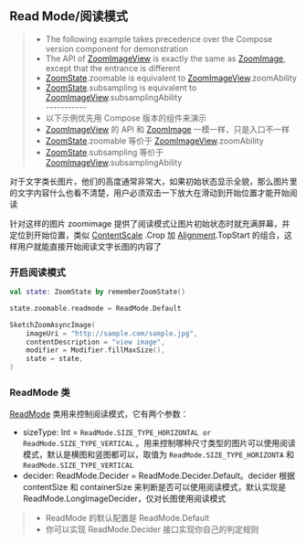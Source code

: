 ## Read Mode/阅读模式

> * The following example takes precedence over the Compose version component for demonstration
> * The API of [ZoomImageView] is exactly the same as [ZoomImage], except that the entrance is
    different
> * [ZoomState].zoomable is equivalent to [ZoomImageView].zoomAbility
> * [ZoomState].subsampling is equivalent to [ZoomImageView].subsamplingAbility
    <br>-----------</br>
> * 以下示例优先用 Compose 版本的组件来演示
> * [ZoomImageView] 的 API 和 [ZoomImage] 一模一样，只是入口不一样
> * [ZoomState].zoomable 等价于 [ZoomImageView].zoomAbility
> * [ZoomState].subsampling 等价于 [ZoomImageView].subsamplingAbility

对于文字类长图片，他们的高度通常非常大，如果初始状态显示全貌，那么图片里的文字内容什么也看不清楚，用户必须双击一下放大在滑动到开始位置才能开始阅读

针对这样的图片 zoomimage 提供了阅读模式让图片初始状态时就充满屏幕，并定位到开始位置，类似 [ContentScale]
.Crop 加 [Alignment].TopStart 的组合，这样用户就能直接开始阅读文字长图的内容了

### 开启阅读模式

```kotlin
val state: ZoomState by rememberZoomState()

state.zoomable.readmode = ReadMode.Default

SketchZoomAsyncImage(
    imageUri = "http://sample.com/sample.jpg",
    contentDescription = "view image",
    modifier = Modifier.fillMaxSize(),
    state = state,
)
```

### ReadMode 类

[ReadMode] 类用来控制阅读模式，它有两个参数：

* sizeType: Int = `ReadMode.SIZE_TYPE_HORIZONTAL or ReadMode.SIZE_TYPE_VERTICAL`
  。用来控制哪种尺寸类型的图片可以使用阅读模式，默认是横图和竖图都可以，取值为 `ReadMode.SIZE_TYPE_HORIZONTA`
  和 `ReadMode.SIZE_TYPE_VERTICAL`
* decider: ReadMode.Decider = ReadMode.Decider.Default。decider 根据 contentSize 和 containerSize
  来判断是否可以使用阅读模式，默认实现是 ReadMode.LongImageDecider，仅对长图使用阅读模式

> * ReadMode 的默认配置是 ReadMode.Default
> * 你可以实现 ReadMode.Decider 接口实现你自己的判定规则

[ZoomImageView]: ../../zoomimage-view/src/main/java/com/github/panpf/zoomimage/ZoomImageView.kt

[ZoomImage]: ../../zoomimage-compose/src/main/java/com/github/panpf/zoomimage/ZoomImage.kt

[ZoomState]: ../../zoomimage-compose/src/main/java/com/github/panpf/zoomimage/compose/ZoomState.kt

[ReadMode]: ../../zoomimage-core/src/main/java/com/github/panpf/zoomimage/ReadMode.kt

[ContentScale]: https://developer.android.com/reference/kotlin/androidx/compose/ui/layout/ContentScale

[Alignment]: https://developer.android.com/reference/kotlin/androidx/compose/ui/Alignment